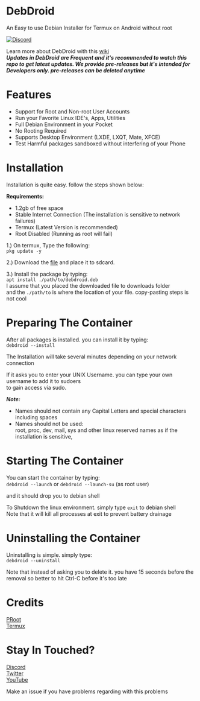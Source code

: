 # DebDroid
An Easy to use Debian Installer for Termux on Android without root

[![Discord](https://img.shields.io/discord/591914197219016707.svg?label=&logo=discord&logoColor=ffffff&color=7389D8&labelColor=6A7EC2)](https://bit.ly/WMCBDiscord)

Learn more about DebDroid with this [wiki](https://github.com/WMCB-Tech/DebDroid/wiki) \
***Updates in DebDroid are Frequent and it's recommended to watch this repo to get latest updates. We provide pre-releases but it's intended for Developers only. pre-releases can be deleted anytime***

# Features
* Support for Root and Non-root User Accounts
* Run your Favorite Linux IDE's, Apps, Utilities
* Full Debian Environment in your Pocket
* No Rooting Required
* Supports Desktop Environment (LXDE, LXQT, Mate, XFCE)
* Test Harmful packages sandboxed without interfering of your Phone

# Installation
Installation is quite easy. follow the steps shown below:

**Requirements:**
* 1.2gb of free space
* Stable Internet Connection (The installation is sensitive to network failures)
* Termux (Latest Version is recommended)
* Root Disabled (Running as root will fail)

1.) On termux, Type the following: \
`pkg update -y`

2.) Download the [file](https://github.com/WMCB-Tech/DebDroid/releases/download/v2.17/debdroid-2.17.deb) and place it to sdcard.

3.) Install the package by typing: \
`apt install ./path/to/debdroid.deb` \
I assume that you placed the downloaded file to downloads folder \
and the `./path/to` is where the location of your file. copy-pasting steps is not cool

# Preparing The Container
After all packages is installed. you can install it by typing: \
```debdroid --install```

The Installation will take several minutes depending on your network connection

If it asks you to enter your UNIX Username. you can type your own username to add it to sudoers \
to gain access via sudo.

***Note:***
* Names should not contain any Capital Letters and special characters including spaces
* Names should not be used: \
 root, proc, dev, mail, sys and other linux reserved names as if the installation is sensitive,
 
 # Starting The Container
 You can start the container by typing: \
 ```debdroid --launch``` or ```debdroid --launch-su``` (as root user)
 
 and it should drop you to debian shell
 
 To Shutdown the linux environment. simply type `exit` to debian shell \
 Note that it will kill all processes at exit to prevent battery drainage
 
 # Uninstalling the Container
 Uninstalling is simple. simply type: \
 `debdroid --uninstall`
 
 Note that instead of asking you to delete it. you have 15 seconds before the removal so better to hit Ctrl-C before it's too late

# Credits
[PRoot](https://proot-me.github.io/) \
[Termux](https://termux.com/)


# Stay In Touched?
[Discord](http://bit.ly/WMCBDiscord) \
[Twitter](http://twitter.com/wmcbtech30)\
[YouTube](https://www.youtube.com/wmcbtech) 

Make an issue if you have problems regarding with this problems
